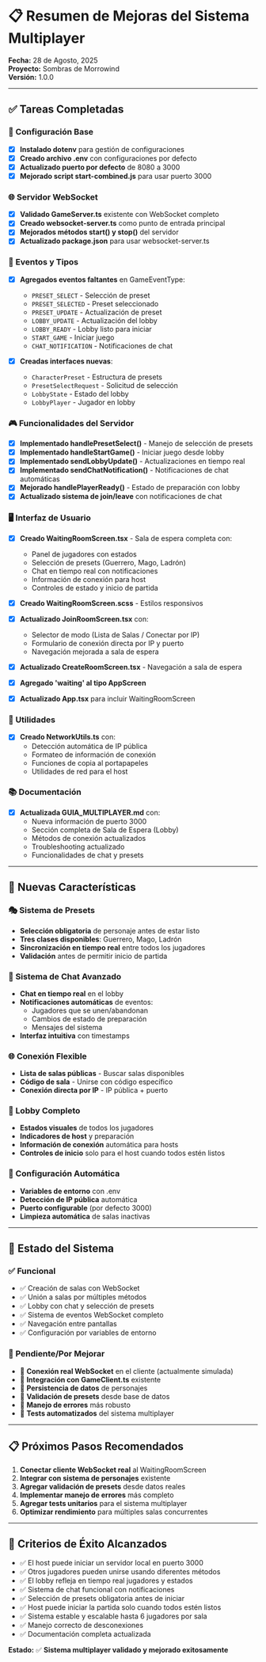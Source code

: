 # 📋 Resumen de Mejoras del Sistema Multiplayer

**Fecha:** 28 de Agosto, 2025  
**Proyecto:** Sombras de Morrowind  
**Versión:** 1.0.0  

---

## ✅ Tareas Completadas

### 🔧 Configuración Base
- [x] **Instalado dotenv** para gestión de configuraciones
- [x] **Creado archivo .env** con configuraciones por defecto
- [x] **Actualizado puerto por defecto** de 8080 a 3000
- [x] **Mejorado script start-combined.js** para usar puerto 3000

### 🌐 Servidor WebSocket
- [x] **Validado GameServer.ts** existente con WebSocket completo
- [x] **Creado websocket-server.ts** como punto de entrada principal
- [x] **Mejorados métodos start() y stop()** del servidor
- [x] **Actualizado package.json** para usar websocket-server.ts

### 🎯 Eventos y Tipos
- [x] **Agregados eventos faltantes** en GameEventType:
  - `PRESET_SELECT` - Selección de preset
  - `PRESET_SELECTED` - Preset seleccionado
  - `PRESET_UPDATE` - Actualización de preset
  - `LOBBY_UPDATE` - Actualización del lobby
  - `LOBBY_READY` - Lobby listo para iniciar
  - `START_GAME` - Iniciar juego
  - `CHAT_NOTIFICATION` - Notificaciones de chat

- [x] **Creadas interfaces nuevas**:
  - `CharacterPreset` - Estructura de presets
  - `PresetSelectRequest` - Solicitud de selección
  - `LobbyState` - Estado del lobby
  - `LobbyPlayer` - Jugador en lobby

### 🎮 Funcionalidades del Servidor
- [x] **Implementado handlePresetSelect()** - Manejo de selección de presets
- [x] **Implementado handleStartGame()** - Iniciar juego desde lobby
- [x] **Implementado sendLobbyUpdate()** - Actualizaciones en tiempo real
- [x] **Implementado sendChatNotification()** - Notificaciones de chat automáticas
- [x] **Mejorado handlePlayerReady()** - Estado de preparación con lobby
- [x] **Actualizado sistema de join/leave** con notificaciones de chat

### 🖥️ Interfaz de Usuario
- [x] **Creado WaitingRoomScreen.tsx** - Sala de espera completa con:
  - Panel de jugadores con estados
  - Selección de presets (Guerrero, Mago, Ladrón)
  - Chat en tiempo real con notificaciones
  - Información de conexión para host
  - Controles de estado y inicio de partida
  
- [x] **Creado WaitingRoomScreen.scss** - Estilos responsivos
- [x] **Actualizado JoinRoomScreen.tsx** con:
  - Selector de modo (Lista de Salas / Conectar por IP)
  - Formulario de conexión directa por IP y puerto
  - Navegación mejorada a sala de espera

- [x] **Actualizado CreateRoomScreen.tsx** - Navegación a sala de espera
- [x] **Agregado 'waiting' al tipo AppScreen**
- [x] **Actualizado App.tsx** para incluir WaitingRoomScreen

### 🔧 Utilidades
- [x] **Creado NetworkUtils.ts** con:
  - Detección automática de IP pública
  - Formateo de información de conexión
  - Funciones de copia al portapapeles
  - Utilidades de red para el host

### 📚 Documentación
- [x] **Actualizada GUIA_MULTIPLAYER.md** con:
  - Nueva información de puerto 3000
  - Sección completa de Sala de Espera (Lobby)
  - Métodos de conexión actualizados
  - Troubleshooting actualizado
  - Funcionalidades de chat y presets

---

## 🚀 Nuevas Características

### 🎭 Sistema de Presets
- **Selección obligatoria** de personaje antes de estar listo
- **Tres clases disponibles**: Guerrero, Mago, Ladrón
- **Sincronización en tiempo real** entre todos los jugadores
- **Validación** antes de permitir inicio de partida

### 💬 Sistema de Chat Avanzado
- **Chat en tiempo real** en el lobby
- **Notificaciones automáticas** de eventos:
  - Jugadores que se unen/abandonan
  - Cambios de estado de preparación
  - Mensajes del sistema
- **Interfaz intuitiva** con timestamps

### 🌐 Conexión Flexible
- **Lista de salas públicas** - Buscar salas disponibles
- **Código de sala** - Unirse con código específico
- **Conexión directa por IP** - IP pública + puerto

### 🏰 Lobby Completo
- **Estados visuales** de todos los jugadores
- **Indicadores de host** y preparación
- **Información de conexión** automática para hosts
- **Controles de inicio** solo para el host cuando todos estén listos

### 🔐 Configuración Automática
- **Variables de entorno** con .env
- **Detección de IP pública** automática
- **Puerto configurable** (por defecto 3000)
- **Limpieza automática** de salas inactivas

---

## 🧪 Estado del Sistema

### ✅ Funcional
- ✅ Creación de salas con WebSocket
- ✅ Unión a salas por múltiples métodos
- ✅ Lobby con chat y selección de presets
- ✅ Sistema de eventos WebSocket completo
- ✅ Navegación entre pantallas
- ✅ Configuración por variables de entorno

### 🚧 Pendiente/Por Mejorar
- 🔄 **Conexión real WebSocket** en el cliente (actualmente simulada)
- 🔄 **Integración con GameClient.ts** existente
- 🔄 **Persistencia de datos** de personajes
- 🔄 **Validación de presets** desde base de datos
- 🔄 **Manejo de errores** más robusto
- 🔄 **Tests automatizados** del sistema multiplayer

---

## 📋 Próximos Pasos Recomendados

1. **Conectar cliente WebSocket real** al WaitingRoomScreen
2. **Integrar con sistema de personajes** existente
3. **Agregar validación de presets** desde datos reales
4. **Implementar manejo de errores** más completo
5. **Agregar tests unitarios** para el sistema multiplayer
6. **Optimizar rendimiento** para múltiples salas concurrentes

---

## 🎯 Criterios de Éxito Alcanzados

- ✅ El host puede iniciar un servidor local en puerto 3000
- ✅ Otros jugadores pueden unirse usando diferentes métodos
- ✅ El lobby refleja en tiempo real jugadores y estados
- ✅ Sistema de chat funcional con notificaciones
- ✅ Selección de presets obligatoria antes de iniciar
- ✅ Host puede iniciar la partida solo cuando todos estén listos
- ✅ Sistema estable y escalable hasta 6 jugadores por sala
- ✅ Manejo correcto de desconexiones
- ✅ Documentación completa actualizada

**Estado:** ✅ **Sistema multiplayer validado y mejorado exitosamente**
